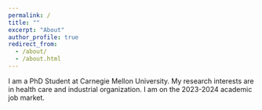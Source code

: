 ```yaml
---
permalink: /
title: ""
excerpt: "About"
author_profile: true
redirect_from: 
  - /about/
  - /about.html
---
```



I am a PhD Student at Carnegie Mellon University. My research interests are in health care and industrial organization. I am on the 2023-2024 academic job market. 

